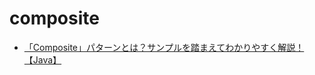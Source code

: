 # composite
- [「Composite」パターンとは？サンプルを踏まえてわかりやすく解説！【Java】](https://tamotech.blog/2024/05/03/composite)
